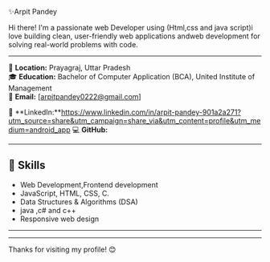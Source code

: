 
✨Arpit Pandey

Hi there! I'm a passionate web Developer using (Html,css and java script)i love building clean, user-friendly web applications andweb development for solving real-world problems with code.

---

📍 **Location:** Prayagraj, Uttar Pradesh  
🎓 **Education:** Bachelor of Computer Application (BCA), United Institute of Management  
📧 **Email:** [arpitpandey0222@gmail.com] 

🔗 **LinkedIn:**https://www.linkedin.com/in/arpit-pandey-901a2a271?utm_source=share&utm_campaign=share_via&utm_content=profile&utm_medium=android_app 
💻 **GitHub:**

---

## 💼 Skills

- Web Development,Frontend development
- JavaScript, HTML, CSS, C.
- Data Structures & Algorithms (DSA)
- java ,c# and c++
- Responsive web design 

---


---

Thanks for visiting my profile! 😊
